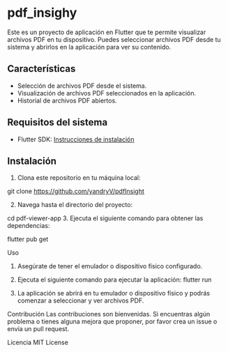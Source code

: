 # pdf_insighy

Este es un proyecto de aplicación en Flutter que te permite visualizar archivos PDF en tu dispositivo. Puedes seleccionar archivos PDF desde tu sistema y abrirlos en la aplicación para ver su contenido.

## Características

- Selección de archivos PDF desde el sistema.
- Visualización de archivos PDF seleccionados en la aplicación.
- Historial de archivos PDF abiertos.

## Requisitos del sistema

- Flutter SDK: [Instrucciones de instalación](https://flutter.dev/docs/get-started/install)

## Instalación

1. Clona este repositorio en tu máquina local:

git clone https://github.com/yandryV/pdfInsight


2. Navega hasta el directorio del proyecto:

cd pdf-viewer-app
3. Ejecuta el siguiente comando para obtener las dependencias:

flutter pub get


Uso
1. Asegúrate de tener el emulador o dispositivo físico configurado.
2. Ejecuta el siguiente comando para ejecutar la aplicación:
flutter run


3. La aplicación se abrirá en tu emulador o dispositivo físico y podrás comenzar a seleccionar y ver archivos PDF.


Contribución
Las contribuciones son bienvenidas. Si encuentras algún problema o tienes alguna mejora que proponer, por favor crea un issue o envía un pull request.


Licencia
MIT License